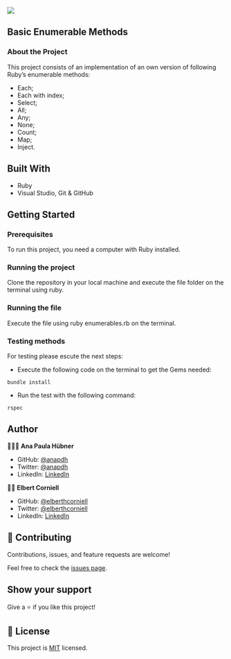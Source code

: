 
![](https://img.shields.io/badge/Microverse-blueviolet)


## Basic Enumerable Methods

### About the Project

This project consists of an implementation of an own version of following Ruby’s enumerable methods:

- Each;
- Each with index;
- Select;
- All;
- Any;
- None;
- Count;
- Map;
- Inject.


## Built With

- Ruby
- Visual Studio, Git & GitHub


## Getting Started

### Prerequisites
To run this project, you need a computer with Ruby installed.

### Running the project
Clone the repository in your local machine and execute the file folder on the terminal using ruby.

### Running the file
Execute the file using ruby enumerables.rb on the terminal.

### Testing methods

For testing please escute the next steps:

- Execute the following code on the terminal to get the Gems needed:

```
bundle install
```

- Run the test with the following command:

```
rspec
```


## Author

👩🏼‍💻 **Ana Paula Hübner**

- GitHub: [@anapdh](https://github.com/anapdh)
- Twitter: [@anapdh](https://twitter.com/anapdh)
- LinkedIn: [LinkedIn](https://www.linkedin.com/in/ana-paula-hübner-7a9484181)

👨‍💻 **Elbert Corniell**

- GitHub: [@elberthcorniell](https://github.com/elberthcorniell)
- Twitter: [@elberthcorniell](https://twitter.com/elberthcorniell)
- LinkedIn: [LinkedIn](https://www.linkedin.com/in/elbert-corniell-989183159/)


## 🤝 Contributing

Contributions, issues, and feature requests are welcome!

Feel free to check the [issues page](https://github.com/anapdh/enumerable-methods/issues).


## Show your support

Give a ⭐️ if you like this project!


## 📝 License

This project is [MIT](./LICENSE) licensed.